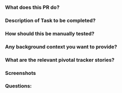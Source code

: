 ### What does this PR do?
### Description of Task to be completed?
### How should this be manually tested?
### Any background context you want to provide?
### What are the relevant pivotal tracker stories?
### Screenshots
### Questions:
